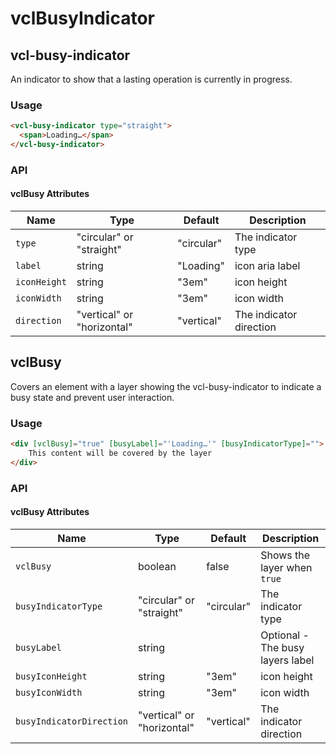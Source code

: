 # vclBusyIndicator

## vcl-busy-indicator

An indicator to show that a lasting operation is currently in progress.

### Usage

```html
<vcl-busy-indicator type="straight">
  <span>Loading…</span>
</vcl-busy-indicator>
```

### API

#### vclBusy Attributes

| Name                | Type                       | Default    | Description
| ------------------- | -------------------------- | ---------- |--------------
| `type`              | "circular" or "straight"   | "circular" | The indicator type
| `label`             | string                     | "Loading"  | icon aria label
| `iconHeight`        | string                     | "3em"      | icon height
| `iconWidth`         | string                     | "3em"      | icon width
| `direction`         | "vertical" or "horizontal" | "vertical" | The indicator direction

## vclBusy

Covers an element with a layer showing the vcl-busy-indicator to indicate a busy state and prevent user interaction.

### Usage

```html
<div [vclBusy]="true" [busyLabel]="'Loading…'" [busyIndicatorType]="">
    This content will be covered by the layer
</div>
```

### API

#### vclBusy Attributes

| Name                     | Type                       | Default    | Description
| ------------------------ | -------------------------- | ---------- |--------------
| `vclBusy`                | boolean                    | false      | Shows the layer when `true`
| `busyIndicatorType`      | "circular" or "straight"   | "circular" | The indicator type
| `busyLabel`              | string                     |            | Optional - The busy layers label
| `busyIconHeight`         | string                     | "3em"      | icon height
| `busyIconWidth`          | string                     | "3em"      | icon width
| `busyIndicatorDirection` | "vertical" or "horizontal" | "vertical" | The indicator direction
